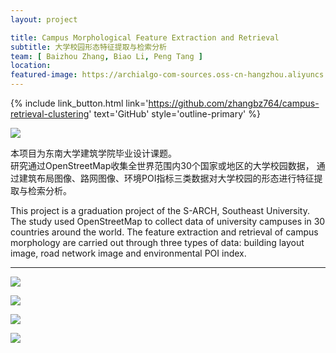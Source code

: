 ```yaml
---
layout: project

title: Campus Morphological Feature Extraction and Retrieval
subtitle: 大学校园形态特征提取与检索分析
team: [ Baizhou Zhang, Biao Li, Peng Tang ]
location:
featured-image: https://archialgo-com-sources.oss-cn-hangzhou.aliyuncs.com/images/2021-09-26-campus-clustering-retrival-06.jpg
---
```


{% include link_button.html link='https://github.com/zhangbz764/campus-retrieval-clustering' text='GitHub' style='outline-primary' %}

![](https://archialgo-com-sources.oss-cn-hangzhou.aliyuncs.com/images/2021-09-26-campus-clustering-retrival-06.jpg)

本项目为东南大学建筑学院毕业设计课题。  
研究通过OpenStreetMap收集全世界范围内30个国家或地区的大学校园数据，
通过建筑布局图像、路网图像、环境POI指标三类数据对大学校园的形态进行特征提取与检索分析。

This project is a graduation project of the S-ARCH, Southeast University.  
The study used OpenStreetMap to collect data of university campuses in 30 countries around the world.
The feature extraction and retrieval of campus morphology are carried out through three types of data: building
layout image, road network image and environmental POI index.

---

![](https://archialgo-com-sources.oss-cn-hangzhou.aliyuncs.com/images/2021-09-26-campus-clustering-retrival-03.jpg)

![](https://archialgo-com-sources.oss-cn-hangzhou.aliyuncs.com/images/2021-09-26-campus-clustering-retrival-04.jpg)

![](https://archialgo-com-sources.oss-cn-hangzhou.aliyuncs.com/images/2021-09-26-campus-clustering-retrival-05.jpg)

![](https://archialgo-com-sources.oss-cn-hangzhou.aliyuncs.com/images/2021-09-26-campus-clustering-retrival-07.jpg)